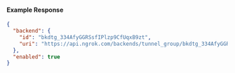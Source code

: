 <!-- Code generated for API Clients. DO NOT EDIT. -->

#### Example Response

```json
{
  "backend": {
    "id": "bkdtg_334AfyGGRSsfIPlzp9CfUqxB9zt",
    "uri": "https://api.ngrok.com/backends/tunnel_group/bkdtg_334AfyGGRSsfIPlzp9CfUqxB9zt"
  },
  "enabled": true
}
```
